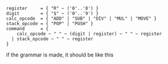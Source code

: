 ```
register     = { "R" ~ ('0'..'8') }
digit        = { "$" ~ ('0'..'9') }
calc_opcode  = { "ADD" | "SUB" | "DIV" | "MUL" | "MOVE" }
stack_opcode = { "POP" | "PUSH" }
command      = {
    calc_opcode ~ " " ~ (digit | register) ~ " " ~ register
  | stack_opcode ~ " " ~ register
}
```

if the grammar is made, it should be like this

